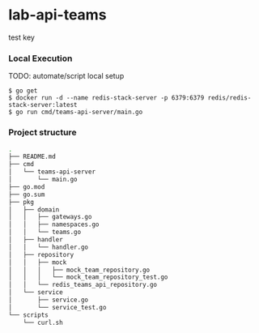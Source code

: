 # lab-api-teams
 test key
### Local Execution

TODO: automate/script local setup 

```
$ go get
$ docker run -d --name redis-stack-server -p 6379:6379 redis/redis-stack-server:latest
$ go run cmd/teams-api-server/main.go
```

### Project structure 
``` bash
.
├── README.md
├── cmd
│   └── teams-api-server
│       └── main.go
├── go.mod
├── go.sum
├── pkg
│   ├── domain
│   │   ├── gateways.go
│   │   ├── namespaces.go
│   │   └── teams.go
│   ├── handler
│   │   └── handler.go
│   ├── repository
│   │   ├── mock
│   │   │   ├── mock_team_repository.go
│   │   │   └── mock_team_repository_test.go
│   │   └── redis_teams_api_repository.go
│   └── service
│       ├── service.go
│       └── service_test.go
└── scripts
    └── curl.sh
```
